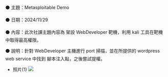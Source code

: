 ⚫ 主題：Metasploitable Demo

⚫ 日期：2024/11/29

⚫ 內容：此次社課主題內容為 架設 WebDeveloper 靶機，利用 kali 工具在靶機中取得最高權限。

⚫ 說明：針對 WebDeveloper 主機進行 port 掃描，並在所提供的 wordpress web service 中找到 腳本注入點，之後嘗試提權。

- 照片(1)
![](https://drive.google.com/u/2/uc?id=1bILJJVtjbz-TQyNw8UdgwxGQq_Tom26u&export=download)
